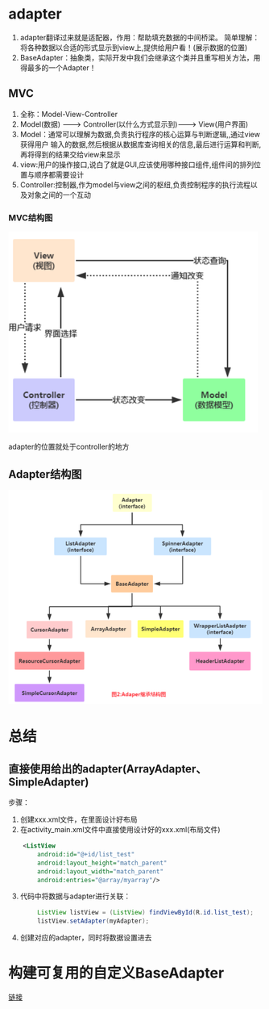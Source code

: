 # adapter
1. adapter翻译过来就是适配器，作用：帮助填充数据的中间桥梁。
简单理解：将各种数据以合适的形式显示到view上,提供给用户看！(展示数据的位置)
2. BaseAdapter：抽象类，实际开发中我们会继承这个类并且重写相关方法，用得最多的一个Adapter！

## MVC
1. 全称：Model-View-Controller 
2. Model(数据) ---> Controller(以什么方式显示到)---> View(用户界面)
3. Model：通常可以理解为数据,负责执行程序的核心运算与判断逻辑,,通过view获得用户 输入的数据,然后根据从数据库查询相关的信息,最后进行运算和判断,再将得到的结果交给view来显示
4. view:用户的操作接口,说白了就是GUI,应该使用哪种接口组件,组件间的排列位置与顺序都需要设计
5. Controller:控制器,作为model与view之间的枢纽,负责控制程序的执行流程以及对象之间的一个互动

### MVC结构图
![mvc结构图](https://github.com/baijiangLai/Android-Demo/blob/master/images/mvc/mvc.png)

adapter的位置就处于controller的地方


## Adapter结构图
![adapter结构图](https://github.com/baijiangLai/Android-Demo/blob/master/images/adapter/adapter.png)


# 总结
## 直接使用给出的adapter(ArrayAdapter、SimpleAdapter)
步骤：
1. 创建xxx.xml文件，在里面设计好布局
2. 在activity_main.xml文件中直接使用设计好的xxx.xml(布局文件)
```xml
    <ListView
        android:id="@+id/list_test"
        android:layout_height="match_parent"
        android:layout_width="match_parent"
        android:entries="@array/myarray"/>
```
3. 代码中将数据与adapter进行关联：
```java
        ListView listView = (ListView) findViewById(R.id.list_test);
        listView.setAdapter(myAdapter);
```
4. 创建对应的adapter，同时将数据设置进去

# 构建可复用的自定义BaseAdapter
[链接](https://www.runoob.com/w3cnote/android-tutorial-customer-baseadapter.html)